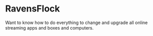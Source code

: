 # RavensFlock
Want to know how to do everything to change and upgrade all online streaming apps and boxes and computers.
